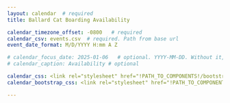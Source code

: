 ```yaml
---
layout: calendar  # required
title: Ballard Cat Boarding Availability

calendar_timezone_offset: -0800   # required
calendar_csv: events.csv  # required. Path from base url
event_date_format: M/D/YYYY H:mm A Z

# calendar_focus_date: 2025-01-06   # optional. YYYY-MM-DD. Without it, the default is today
# calendar_caption: Availability # optional

calendar_css: <link rel="stylesheet" href="!PATH_TO_COMPONENTS!/bootstrap-calendar/css/calendar.css">
calendar_bootstrap_css: <link rel="stylesheet" href="!PATH_TO_COMPONENTS!/bootstrap/css/bootstrap.css">

---
```


